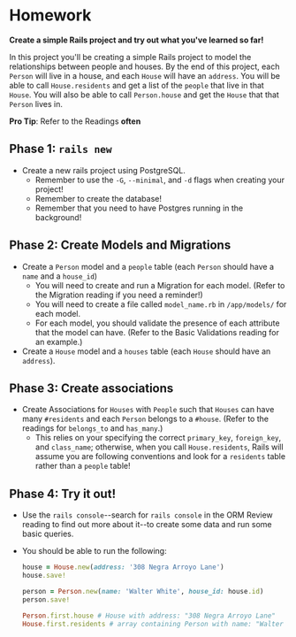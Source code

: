 # Homework

**Create a simple Rails project and try out what you've learned so far!**

In this project you'll be creating a simple Rails project to model the
relationships between people and houses. By the end of this project, each
`Person` will live in a house, and each `House` will have an `address`. You will
be able to call `House.residents` and get a list of the `people` that live in
that `House`. You will also be able to call `Person.house` and get the `House`
that that `Person` lives in.

**Pro Tip**: Refer to the Readings **often**

## Phase 1: `rails new`

- Create a new rails project using PostgreSQL.
  - Remember to use the `-G`, `--minimal`, and `-d` flags when creating your
    project!
  - Remember to create the database!
  - Remember that you need to have Postgres running in the background!

## Phase 2: Create Models and Migrations

- Create a `Person` model and a `people` table (each `Person` should have a
  `name` and a `house_id`)
  - You will need to create and run a Migration for each model. (Refer to the
    Migration reading if you need a reminder!)
  - You will need to create a file called `model_name.rb` in `/app/models/` for
    each model.
  - For each model, you should validate the presence of each attribute that the
    model can have. (Refer to the Basic Validations reading for an example.)
- Create a `House` model and a `houses` table (each `House` should have an
  `address`).

## Phase 3: Create associations

- Create Associations for `Houses` with `People` such that `Houses` can have
  many `#residents` and each `Person` belongs to a `#house`. (Refer to the
  readings for `belongs_to` and `has_many`.)
  - This relies on your specifying the correct `primary_key`, `foreign_key`, and
    `class_name`; otherwise, when you call `House.residents`, Rails will assume
    you are following conventions and look for a `residents` table rather than a
    `people` table!

## Phase 4: Try it out!

- Use the `rails console`--search for `rails console` in the ORM Review reading
  to find out more about it--to create some data and run some basic queries.
- You should be able to run the following:

  ```ruby
  house = House.new(address: '308 Negra Arroyo Lane')
  house.save!
  
  person = Person.new(name: 'Walter White', house_id: house.id)
  person.save!

  Person.first.house # House with address: "308 Negra Arroyo Lane"
  House.first.residents # array containing Person with name: "Walter White"
  ```